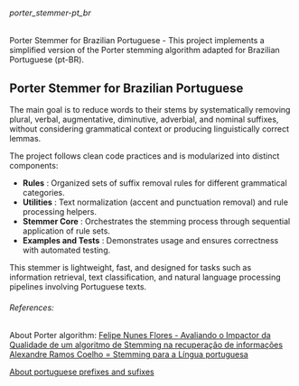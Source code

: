 ###### porter_stemmer-pt_br

Porter Stemmer for Brazilian Portuguese  - This project implements a simplified version of the Porter stemming algorithm adapted for Brazilian Portuguese (pt-BR).

## **Porter Stemmer for Brazilian Portuguese**

The main goal is to reduce words to their stems by systematically removing plural, verbal, augmentative, diminutive, adverbial, and nominal suffixes, without considering grammatical context or producing linguistically correct lemmas.

The project follows clean code practices and is modularized into distinct components:

* **Rules** : Organized sets of suffix removal rules for different grammatical categories.
* **Utilities** : Text normalization (accent and punctuation removal) and rule processing helpers.
* **Stemmer Core** : Orchestrates the stemming process through sequential application of rule sets.
* **Examples and Tests** : Demonstrates usage and ensures correctness with automated testing.

This stemmer is lightweight, fast, and designed for tasks such as information retrieval, text classification, and natural language processing pipelines involving Portuguese texts.

###### References:

About Porter algorithm:
[Felipe Nunes Flores - Avaliando o Impactor da Qualidade de um algoritmo de Stemming na recuperação de informações
](https://lume.ufrgs.br/bitstream/handle/10183/18532/000730582.pdf?sequence=1)
[Alexandre Ramos Coelho = Stemming para a Língua portuguesa](https://lume.ufrgs.br/bitstream/handle/10183/23576/000597277.pdf?sequence=1)

[About portuguese prefixes and sufixes](https://www.educamaisbrasil.com.br/enem/lingua-portuguesa/prefixo-e-sufixo)
